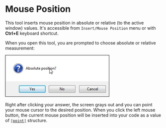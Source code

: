 # Mouse Position

This tool inserts mouse position in absolute or relative (to the active window) values. It's accessible from `Insert/Mouse Position` menu or with **Ctrl+E** keyboard shortcut.

When you open this tool, you are prompted to choose absolute or relative measurement:

![](../../-assets/mouse-position.jpg)

Right after clicking your answer, the screen grays out and you can point your mouse cursor to the desired position. When you click the left mouse button, the current mouse position will be inserted into your code as a value of [`⟦point⟧`](G1ANT.Language/G1ANT.Language/Structures/PointStructure.md) structure.


